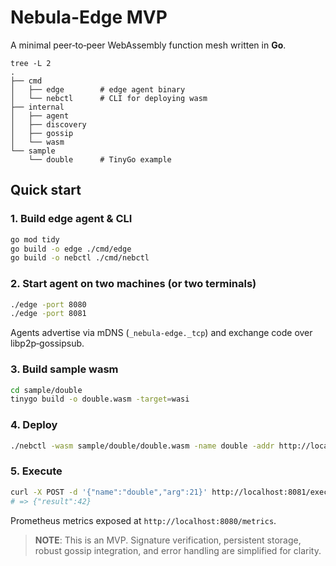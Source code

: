 # Nebula-Edge MVP

A minimal peer‑to‑peer WebAssembly function mesh written in **Go**.

```
tree -L 2
.
├── cmd
│   ├── edge        # edge agent binary
│   └── nebctl      # CLI for deploying wasm
├── internal
│   ├── agent
│   ├── discovery
│   ├── gossip
│   └── wasm
└── sample
    └── double      # TinyGo example
```

## Quick start

### 1. Build edge agent & CLI

```bash
go mod tidy
go build -o edge ./cmd/edge
go build -o nebctl ./cmd/nebctl
```

### 2. Start agent on two machines (or two terminals)

```bash
./edge -port 8080
./edge -port 8081
```

Agents advertise via mDNS (`_nebula-edge._tcp`) and exchange code over libp2p‑gossipsub.

### 3. Build sample wasm

```bash
cd sample/double
tinygo build -o double.wasm -target=wasi
```

### 4. Deploy

```bash
./nebctl -wasm sample/double/double.wasm -name double -addr http://localhost:8080
```

### 5. Execute

```bash
curl -X POST -d '{"name":"double","arg":21}' http://localhost:8081/exec
# => {"result":42}
```

Prometheus metrics exposed at `http://localhost:8080/metrics`.

> **NOTE**: This is an MVP. Signature verification, persistent storage, robust gossip integration, and error handling are simplified for clarity.
